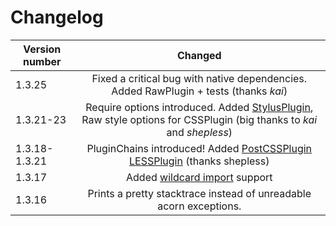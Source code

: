 # Changelog


| Version number        | Changed    |
| ---------------------- |:-------------:| 
| 1.3.25            | Fixed a critical bug with native dependencies. Added RawPlugin + tests (thanks _kai_) |
| 1.3.21-23         | Require options introduced. Added [StylusPlugin](#stylusplugin), Raw style options for CSSPlugin (big thanks to _kai_ and _shepless_) |
| 1.3.18-1.3.21     | PluginChains introduced! Added [PostCSSPlugin](#postcssplugin) [LESSPlugin](#lessplugin) (thanks shepless) |
| 1.3.17            | Added [wildcard import](#wildcard-import) support |
| 1.3.16            |Prints a pretty stacktrace instead of unreadable acorn exceptions.|

